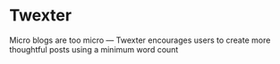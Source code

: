 # Twexter
Micro blogs are too micro — Twexter encourages users to create more thoughtful posts using a minimum word count
